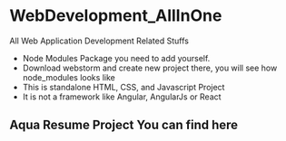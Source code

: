 # WebDevelopment_AllInOne
All Web Application Development Related Stuffs

* Node Modules Package you need to add yourself.
* Download webstorm and create new project there, you will see how node_modules looks like
* This is standalone HTML, CSS, and Javascript Project
* It is not a framework like Angular, AngularJs or React



## Aqua Resume Project You can find here
